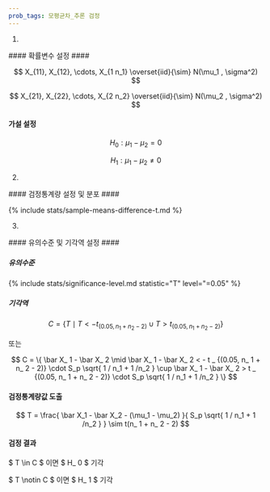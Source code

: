```yaml
---
prob_tags: 모평균차_추론 검정
---
```

1)

<div>
#### 확률변수 설정 ####

$$ X_{11}, X_{12}, \cdots, X_{1 n_1} \overset{iid}{\sim} N(\mu_1 , \sigma^2) $$

$$ X_{21}, X_{22}, \cdots, X_{2 n_2} \overset{iid}{\sim} N(\mu_2 , \sigma^2) $$

#### 가설 설정 ####

$$ H_0 : \mu_1 - \mu_2 = 0 $$

$$ H_1 : \mu_1 - \mu_2 \ne 0 $$

</div>

2)

<div>
#### 검정통계량 설정 및 분포 ####

{% include stats/sample-means-difference-t.md %}

</div>

3)

<div>
#### 유의수준 및 기각역 설정 ####

##### 유의수준 #####

{% include stats/significance-level.md statistic="T" level="=0.05" %}

##### 기각역 #####

$$ C = \{ T \mid T < -t _ {(0.05, n_ 1 + n_ 2 - 2)} \cup T > t _ {(0.05, n_ 1 + n_ 2 - 2)} \} $$

또는

$$ C = \{ \bar X_ 1 - \bar X_ 2 \mid \bar X_ 1 - \bar X_ 2 < - t _ {(0.05, n_ 1 + n_ 2 - 2)} \cdot S_p \sqrt{ 1 / n_1 + 1 /n_2 } \cup \bar X_ 1 - \bar X_ 2 > t _ {(0.05, n_ 1 + n_ 2 - 2)} \cdot S_p \sqrt{ 1 / n_1 + 1 /n_2 } \} $$

#### 검정통계량값 도출 ####

$$ T = \frac{ \bar X_1 - \bar X_2 - (\mu_1 - \mu_2) }{ S_p \sqrt{ 1 / n_1 + 1 /n_2 } } \sim t(n_ 1 + n_ 2 - 2) $$

#### 검정 결과 ####

$ T \in C $ 이면 $ H_ 0 $ 기각

$ T \notin C $ 이면 $ H_ 1 $ 기각
</div>
